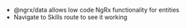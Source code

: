 - @ngrx/data allows low code NgRx functionality for entities
- Navigate to Skills route to see it working
